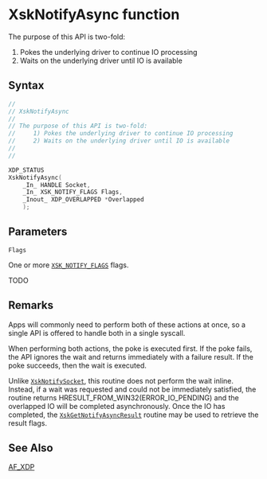 # XskNotifyAsync function

The purpose of this API is two-fold:

1. Pokes the underlying driver to continue IO processing
2. Waits on the underlying driver until IO is available

## Syntax

```C
//
// XskNotifyAsync
//
// The purpose of this API is two-fold:
//     1) Pokes the underlying driver to continue IO processing
//     2) Waits on the underlying driver until IO is available
//
//

XDP_STATUS
XskNotifyAsync(
    _In_ HANDLE Socket,
    _In_ XSK_NOTIFY_FLAGS Flags,
    _Inout_ XDP_OVERLAPPED *Overlapped
    );
```

## Parameters

`Flags`

One or more [`XSK_NOTIFY_FLAGS`](XSK_NOTIFY_FLAGS.md) flags.

TODO

## Remarks

Apps will commonly need to perform both of these actions at once, so a single API is offered to handle both in a single syscall.

When performing both actions, the poke is executed first. If the poke fails, the API ignores the wait and returns immediately with a failure result. If the poke succeeds, then the wait is executed.

Unlike [`XskNotifySocket`](XskNotifySocket.md), this routine does not perform the wait inline. Instead, if a wait was requested and could not be immediately satisfied, the routine returns HRESULT_FROM_WIN32(ERROR_IO_PENDING) and the overlapped IO will be completed asynchronously. Once the IO has completed, the [`XskGetNotifyAsyncResult`](XskGetNotifyAsyncResult.md) routine may be used to retrieve the result flags.

## See Also

[AF_XDP](../afxdp.md)
